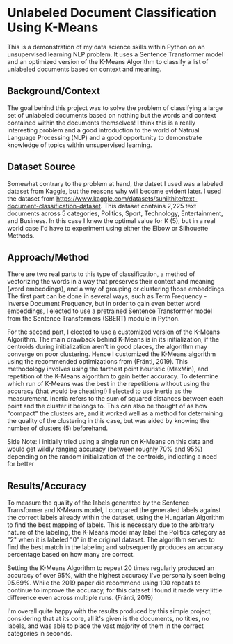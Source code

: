 # Unlabeled Document Classification Using K-Means
This is a demonstration of my data science skills within Python on an unsupervised learning NLP problem. It uses a Sentence Transformer model and an optimized version of the K-Means Algorithm to classify a list of unlabeled documents based on context and meaning.

## Background/Context
The goal behind this project was to solve the problem of classifying a large set of unlabeled documents based on nothing but the words and context contained within the documents themselves! I think this is a really interesting problem and a good introduction to the world of Natrual Language Processing (NLP) and a good opportunity to demonstrate knowledge of topics within unsupervised learning.

## Dataset Source
Somewhat contrary to the problem at hand, the datset I used was a labeled dataset from Kaggle, but the reasons why will become evident later. I used the dataset from https://www.kaggle.com/datasets/sunilthite/text-document-classification-dataset. This dataset contains 2,225 text documents across 5 categories, Politics, Sport, Technology, Entertainment, and Business. In this case I knew the optimal value for K (5), but in a real world case I'd have to experiment using either the Elbow or Silhouette Methods.

## Approach/Method
There are two real parts to this type of classification, a method of vectorizing the words in a way that preserves their context and meaning (word embeddings), and a way of grouping or clustering those embeddings. The first part can be done in several ways, such as Term Frequency - Inverse Document Frequency, but in order to gain even better word embeddings, I elected to use a pretrained Sentence Transformer model from the Sentence Transformers (SBERT) module in Python.

For the second part, I elected to use a customized version of the K-Means Algorithm. The main drawback behind K-Means is in its initialization, if the centroids during initialization aren't in good places, the algorithm may converge on poor clustering. Hence I customized the K-Means algorithm using the recommended optimizations from (Fränti, 2019). This methodology involves using the farthest point heuristic (MaxMin), and repetition of the K-Means algorithm to gain better accuracy. To determine which run of K-Means was the best in the repetitions without using the accuracy (that would be cheating!) I elected to use Inertia as the measurement. Inertia refers to the sum of squared distances between each point and the cluster it belongs to. This can also be thought of as how "compact" the clusters are, and it worked well as a method for determining the quality of the clustering in this case, but was aided by knowing the number of clusters (5) beforehand.

Side Note: I initially tried using a single run on K-Means on this data and would get wildly ranging accuracy (between roughly 70% and 95%) depending on the random initialization of the centroids, indicating a need for better 

## Results/Accuracy
To measure the quality of the labels generated by the Sentence Transformer and K-Means model, I compared the generated labels against the correct labels already within the dataset, using the Hungarian Algorithm to find the best mapping of labels. This is necessary due to the arbitrary nature of the labeling, the K-Means model may label the Politics category as "2" when it is labeled "0" in the original dataset. The algorithm serves to find the best match in the labeling and subsequently produces an accuracy percentage based on how many are correct.

Setting the K-Means Algorithm to repeat 20 times regularly produced an accuracy of over 95%, with the highest accuracy I've personally seen being 95.69%. While the 2019 paper did recommend using 100 repeats to continue to improve the accuracy, for this dataset I found it made very little difference even across multiple runs. (Fränti, 2019) 

I'm overall quite happy with the results produced by this simple project, considering that at its core, all it's given is the documents, no titles, no labels, and was able to place the vast majority of them in the correct categories in seconds.
